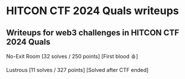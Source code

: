 # HITCON CTF 2024 Quals writeups

## Writeups for web3 challenges in HITCON CTF 2024 Quals

No-Exit Room [32 solves / 250 points] [First blood 🩸]

Lustrous [11 solves / 327 points] [Solved after CTF ended]

